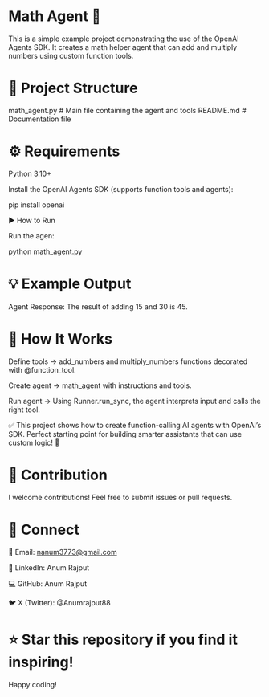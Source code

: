 # Math Agent 🧮

This is a simple example project demonstrating the use of the OpenAI Agents SDK.
It creates a math helper agent that can add and multiply numbers using custom function tools.

# 📂 Project Structure
math_agent.py   # Main file containing the agent and tools
README.md       # Documentation file

# ⚙️ Requirements

Python 3.10+

Install the OpenAI Agents SDK (supports function tools and agents):

pip install openai

▶️ How to Run

Run the agen:

python math_agent.py

# 💡 Example Output
Agent Response: The result of adding 15 and 30 is 45.

# 📖 How It Works

Define tools → add_numbers and multiply_numbers functions decorated with @function_tool.

Create agent → math_agent with instructions and tools.

Run agent → Using Runner.run_sync, the agent interprets input and calls the right tool.

✅ This project shows how to create function-calling AI agents with OpenAI’s SDK.
Perfect starting point for building smarter assistants that can use custom logic! 🚀

# 🤝 Contribution
I welcome contributions! Feel free to submit issues or pull requests.

# 📢 Connect
📧 Email: nanum3773@gmail.com

💼 LinkedIn: Anum Rajput

💻 GitHub: Anum Rajput

🐦 X (Twitter): @Anumrajput88

# ⭐ Star this repository if you find it inspiring!
Happy coding!
